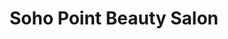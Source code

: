 ---
title: "Soho Point Beauty Salon"
url: /santa-cruz-de-la-sierra/soho-point-beauty-salon/
shop: Kosmetik
---